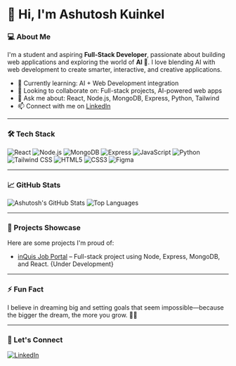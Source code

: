 # 👋 Hi, I'm Ashutosh Kuinkel

### 💻 About Me
I'm a student and aspiring **Full-Stack Developer**, passionate about building web applications and exploring the world of **AI 🤖**. I love blending AI with web development to create smarter, interactive, and creative applications.  

- 🌱 Currently learning: AI + Web Development integration  
- 👯 Looking to collaborate on: Full-stack projects, AI-powered web apps  
- 💬 Ask me about: React, Node.js, MongoDB, Express, Python, Tailwind  
- 📫 Connect with me on [LinkedIn](https://www.linkedin.com/in/ashutoshkuinkel/)

---

### 🛠️ Tech Stack

![React](https://img.shields.io/badge/-React-61DAFB?style=flat&logo=react&logoColor=white)
![Node.js](https://img.shields.io/badge/-Node.js-339933?style=flat&logo=node.js&logoColor=white)
![MongoDB](https://img.shields.io/badge/-MongoDB-47A248?style=flat&logo=mongodb&logoColor=white)
![Express](https://img.shields.io/badge/-Express-000000?style=flat&logo=express&logoColor=white)
![JavaScript](https://img.shields.io/badge/-JavaScript-F7DF1E?style=flat&logo=javascript&logoColor=black)
![Python](https://img.shields.io/badge/-Python-3776AB?style=flat&logo=python&logoColor=white)
![Tailwind CSS](https://img.shields.io/badge/-Tailwind%20CSS-06B6D4?style=flat&logo=tailwind-css&logoColor=white)
![HTML5](https://img.shields.io/badge/-HTML5-E34F26?style=flat&logo=html5&logoColor=white)
![CSS3](https://img.shields.io/badge/-CSS3-1572B6?style=flat&logo=css3&logoColor=white)
![Figma](https://img.shields.io/badge/-Figma-F24E1E?style=flat&logo=figma&logoColor=white)

---

### 📈 GitHub Stats
![Ashutosh's GitHub Stats](https://github-readme-stats.vercel.app/api?username=AshutoshKuinkel&show_icons=true&theme=radical)
![Top Languages](https://github-readme-stats.vercel.app/api/top-langs/?username=AshutoshKuinkel&layout=compact&theme=radical)

---

### 🚀 Projects Showcase
Here are some projects I'm proud of:

- [inQuis Job Portal](https://github.com/AshutoshKuinkel/inQuis-Job-Portal) – Full-stack project using Node, Express, MongoDB, and React. {Under Development}  

---

### ⚡ Fun Fact
I believe in dreaming big and setting goals that seem impossible—because the bigger the dream, the more you grow. 🚀💡

---

### 🌟 Let's Connect
[![LinkedIn](https://img.shields.io/badge/LinkedIn-AshutoshKuinkel-blue?style=flat&logo=linkedin&logoColor=white)](https://www.linkedin.com/in/ashutoshkuinkel/)
